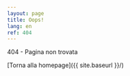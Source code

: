 ```yaml
---
layout: page
title: Oops!
lang: en
ref: 404
---
```


404 - Pagina non trovata

[Torna alla homepage]({{ site.baseurl }}/)
